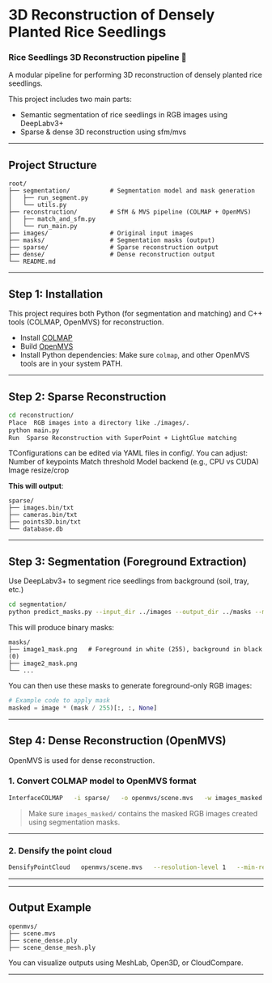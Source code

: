 
#  3D Reconstruction of Densely Planted Rice Seedlings  
### Rice Seedlings 3D Reconstruction pipeline 🌾

A modular pipeline for performing 3D reconstruction of densely planted rice seedlings.

This project includes two main parts:

-  Semantic segmentation of rice seedlings in RGB images using DeepLabv3+
-  Sparse & dense 3D reconstruction using sfm/mvs

---

## Project Structure

```text
root/
├── segmentation/           # Segmentation model and mask generation
│   ├── run_segment.py
│   └── utils.py
├── reconstruction/         # SfM & MVS pipeline (COLMAP + OpenMVS)
│   ├── match_and_sfm.py
│   └── run_main.py
├── images/                 # Original input images
├── masks/                  # Segmentation masks (output)
├── sparse/                 # Sparse reconstruction output
├── dense/                  # Dense reconstruction output
└── README.md
```

---

## Step 1: Installation

This project requires both Python (for segmentation and matching) and C++ tools (COLMAP, OpenMVS) for reconstruction.

- Install [COLMAP](https://colmap.github.io/)
- Build [OpenMVS](https://github.com/cdcseacave/openMVS)
- Install Python dependencies:
Make sure `colmap`, and other OpenMVS tools are in your system PATH.

---

## Step 2: Sparse Reconstruction

```bash
cd reconstruction/
Place  RGB images into a directory like ./images/.
python main.py
Run  Sparse Reconstruction with SuperPoint + LightGlue matching
```

TConfigurations can be edited via YAML files in config/. You can adjust:
Number of keypoints
Match threshold
Model backend (e.g., CPU vs CUDA)
Image resize/crop


**This will output**:

```text
sparse/
├── images.bin/txt
├── cameras.bin/txt
├── points3D.bin/txt
└── database.db
```

---

## Step 3: Segmentation (Foreground Extraction)

Use DeepLabv3+ to segment rice seedlings from background (soil, tray, etc.)

```bash
cd segmentation/
python predict_masks.py --input_dir ../images --output_dir ../masks --model_path deeplabv3plus_rice.pth
```

This will produce binary masks:

```text
masks/
├── image1_mask.png   # Foreground in white (255), background in black (0)
├── image2_mask.png
└── ...
```

You can then use these masks to generate foreground-only RGB images:

```python
# Example code to apply mask
masked = image * (mask / 255)[:, :, None]
```

---

## Step 4: Dense Reconstruction (OpenMVS)

OpenMVS is used for dense reconstruction.

### 1. Convert COLMAP model to OpenMVS format

```bash
InterfaceCOLMAP   -i sparse/   -o openmvs/scene.mvs   -w images_masked
```

> Make sure `images_masked/` contains the masked RGB images created using segmentation masks.

---

### 2. Densify the point cloud

```bash
DensifyPointCloud   openmvs/scene.mvs   --resolution-level 1   --min-resolution 640   --number-views 6   --max-threads 8
```

---

---

##  Output Example

```text
openmvs/
├── scene.mvs
├── scene_dense.ply
├── scene_dense_mesh.ply

```

You can visualize outputs using MeshLab, Open3D, or CloudCompare.

---


